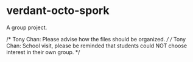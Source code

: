 # verdant-octo-spork
A group project.

/* Tony Chan: Please advise how the files should be organized. */
/* Tony Chan: School visit, please be reminded that students could NOT choose interest in their own group. */
